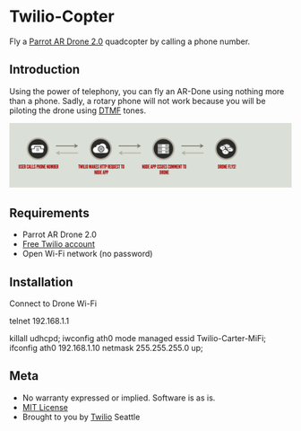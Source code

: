 # Twilio-Copter

Fly a [Parrot AR Drone 2.0][1] quadcopter by calling a phone number. 

## Introduction

Using the power of telephony, you can fly an AR-Done using nothing more than a phone. Sadly, a rotary phone will not work because you will be piloting the drone using [DTMF][2] tones. 

![how it works](/diagram.png)

## Requirements

* Parrot AR Drone 2.0
* [Free Twilio account][3]
* Open Wi-Fi network (no password)

## Installation



Connect to Drone Wi-Fi

telnet 192.168.1.1

killall udhcpd; iwconfig ath0 mode managed essid Twilio-Carter-MiFi; ifconfig ath0 192.168.1.10 netmask 255.255.255.0 up;

## Meta 

* No warranty expressed or implied.  Software is as is.
* [MIT License](http://www.opensource.org/licenses/mit-license.html)
* Brought to you by [Twilio](http://www.twilio.com) Seattle

[1]:http://ardrone2.parrot.com/
[2]:http://en.wikipedia.org/wiki/Dual-tone_multi-frequency_signaling
[3]:http://twilio.com/try-twilio
